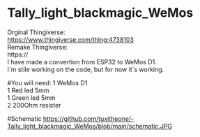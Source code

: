 #  Tally_light_blackmagic_WeMos

Orginal Thingiverse: <br>
	https://www.thingiverse.com/thing:4738103
<br>
Remake Thingiverse: <br>
	https://
<br>
I have made a convertion from ESP32 to WeMos D1. <br>
I´m stile working on the code, but for now it´s working. <br>

#You will need:
1 WeMos D1 <br>
1 Red led 5mm <br>
1 Green led 5mm <br>
2 200Ohm resister <br>

#Schematic
https://github.com/tuxitheone/-Tally_light_blackmagic_WeMos/blob/main/schematic.JPG
